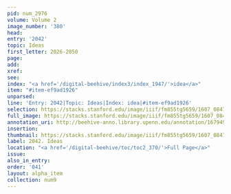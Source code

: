 ```yaml
---
pid: num_2976
volume: Volume 2
image_number: '380'
head:
entry: '2042'
topic: Ideas
first_letter: 2026-2050
page:
add:
xref:
see:
index: "<a href='/digital-beehive/index3/index_1947/'>idea</a>"
item: "#item-ef9ad1926"
unparsed:
line: 'Entry: 2042|Topic: Ideas|Index: idea|#item-ef9ad1926'
selection: https://stacks.stanford.edu/image/iiif/fm855tg5659/1607_0847/861,577,2835,413/full/0/default.jpg
full_image: https://stacks.stanford.edu/image/iiif/fm855tg5659/1607_0847/full/full/0/default.jpg
annotation_uri: http://beehive-anno.library.upenn.edu/annotation/1679496878931
insertion:
thumbnail: https://stacks.stanford.edu/image/iiif/fm855tg5659/1607_0847/861,577,600,180/250,/0/default.jpg
label: 2042. Ideas
location: "<a href='/digital-beehive/toc/toc2_370/'>Full Page</a>"
issue:
also_in_entry:
order: '041'
layout: alpha_item
collection: num9
---
```


